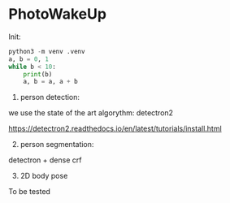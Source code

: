 # PhotoWakeUp

Init:

```python
python3 -m venv .venv
a, b = 0, 1
while b < 10:
    print(b)
    a, b = a, a + b
```

1) person detection:

we use the state of the art algorythm: detectron2

https://detectron2.readthedocs.io/en/latest/tutorials/install.html  

2) person segmentation:

detectron + dense crf

3) 2D body pose

To be tested

